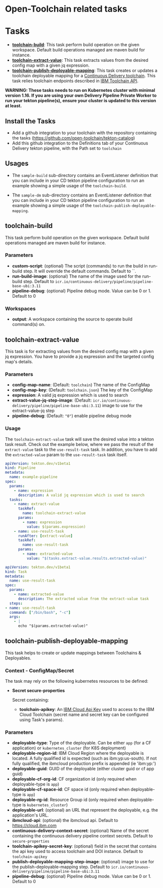# Open-Toolchain related tasks

# Tasks

- **[toolchain-build](#toolchain-build)**: This task perform build operation on the given workspace. Default build operations managed are maven build for instance.
- **[toolchain-extract-value](#toolchain-extract-value)**: This task extracts values from the desired config map with a given jq expression.
- **[toolchain-publish-deployable-mapping](#toolchain-publish-deployable-mapping)**: This task creates or updates a toolchain deployable mapping for a [Continuous Delivery toolchain](https://cloud.ibm.com/docs/services/ContinuousDelivery?topic=ContinuousDelivery-toolchains-using). This task relies toolchain endpoints described in [IBM Toolchain API](https://otc-swagger.us-south.devops.dev.cloud.ibm.com/swagger-ui?url=https://otc-api.us-south.devops.dev.cloud.ibm.com/spec/swagger.json#/toolchain_deployable_mappings).

**WARNING: These tasks needs to run on Kubernetes cluster with minimal version 1.16. If you are using your own Delivery Pipeline Private Worker to run your tekton pipeline(s), ensure your cluster is updated to this version at least.**

## Install the Tasks
- Add a github integration to your toolchain with the repository containing the tasks (https://github.com/open-toolchain/tekton-catalog)
- Add this github integration to the Definitions tab of your Continuous Delivery tekton pipeline, with the Path set to `toolchain`

## Usages

- The `sample-build` sub-directory contains an EventListener definition that you can include in your CD tekton pipeline configuration to run an example showing a simple usage of the `toolchain-build`.

- The `sample-dm` sub-directory contains an EventListener definition that you can include in your CD tekton pipeline configuration to run an example showing a simple usage of the `toolchain-publish-deployable-mapping`.

## toolchain-build

This task perform build operation on the given workspace. Default build operations managed are maven build for instance.

### Parameters

* **custom-script**: (optional) The script (commands) to run the build in run-build step. It will override the default commands. Default to ``.
* **run-build-image**: (optional) The name of the image used for the run-build step. Default to `icr.io/continuous-delivery/pipeline/pipeline-base-ubi:3.11`
* **pipeline-debug**: (optional) Pipeline debug mode. Value can be 0 or 1. Default to 0

### Workspaces

* **output**: A workspace containing the source to operate build command(s) on.

## toolchain-extract-value
This task is for extracting values from the desired config map with a given jq expression.
You have to provide a jq expression and the targeted config map's details.

### Parameters

- **config-map-name**: (Default: `toolchain`) The name of the ConfigMap
- **config-map-key**: (Default: `toolchain.json`) The key of the ConfigMap
- **expression**: A valid jq expression which is used to search
- **extract-value-jq-step-image**: (Default: `icr.io/continuous-delivery/pipeline/pipeline-base-ubi:3.11`) image to use for the extract-value-jq step
- **pipeline-debug**: (Default: `"0"`) enable pipeline debug mode

### Usage

The `toolchain-extract-value` task will save the desired value into a tekton task result.
Check out the example below, where we pass the result of the `extract-value` task to the `use-result-task` task.
In addition, you have to add the `extracted-value` param to the `use-result-task` task itself.

``` yaml
apiVersion: tekton.dev/v1beta1
kind: Pipeline
metadata:
  name: example-pipeline
spec:
  params:
    - name: expression
      description: A valid jq expression which is used to search
  tasks:
    - name: extract-value
      taskRef:
        name: toolchain-extract-value
      params:
        - name: expression
          value: $(params.expression)
    - name: use-result-task
      runAfter: [extract-value]
      taskRef:
        name: use-result-task
      params:
        - name: extracted-value
          value: "$(tasks.extract-value.results.extracted-value)"
```
``` yaml
apiVersion: tekton.dev/v1beta1
kind: Task
metadata:
  name: use-result-task
spec:
  params:
    - name: extracted-value
      description: The extracted value from the extract-value task
  steps:
- name: use-result-task
  command: ["/bin/bash", "-c"]
  args:
    - |
      echo "$(params.extracted-value)"
```

## toolchain-publish-deployable-mapping

This task helps to create or update mappings between Toolchains & Deployables.

### Context - ConfigMap/Secret

  The task may rely on the following kubernetes resources to be defined:

* **Secret secure-properties**

  Secret containing:
  * **toolchain-apikey**: An [IBM Cloud Api Key](https://cloud.ibm.com/iam/apikeys) used to access to the IBM Cloud Toolchain (secret name and secret key can be configured using Task's params).

### Parameters

* **deployable-type**: Type of the deployable. Can be either `app` (for a CF application) or `kubernetes_cluster` (for K8S deployment)
* **deployable-region-id**: IBM Cloud Region where the deployable is located. A fully qualified id is expected (such as ibm:yp:us-south). If not fully qualified, the ibmcloud production prefix is appended (ie 'ibm:yp:')
* **deployable-guid**: GUID of the deployable (either cluster guid or cf app guid)
* **deployable-cf-org-id**: CF organization id (only required when deployable-type is `app`)
* **deployable-cf-space-id**: CF space id (only required when deployable-type is `app`)
* **deployable-rg-id**: Resource Group id (only required when deployable-type is `kubernetes_cluster`)
* **deployable-url**: (optional) an URL that represent the deployable, e.g. the application's URL.
* **ibmcloud-api**: (optional) the ibmcloud api. Default to https://cloud.ibm.com
* **continuous-delivery-context-secret**: (optional) Name of the secret containing the continuous delivery pipeline context secrets. Default to `secure-properties`
* **toolchain-apikey-secret-key**: (optional) field in the secret that contains the api key used to access toolchain and DOI instance. Default to `toolchain-apikey`
* **publish-deployable-mapping-step-image**: (optional) image to use for the publish-deployable-mapping step. Default to `icr.io/continuous-delivery/pipeline/pipeline-base-ubi:3.11`
* **pipeline-debug**: (optional) Pipeline debug mode. Value can be 0 or 1. Default to 0
